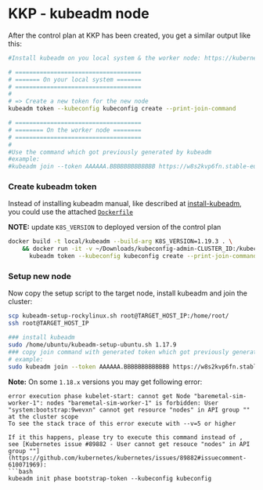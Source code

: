 
# KKP - kubeadm node

After the control plan at KKP has been created, you get a similar output like this:
```bash
#Install kubeadm on you local system & the worker node: https://kubernetes.io/docs/setup/independent/install-kubeadm/

# ====================================
# ======= On your local system =======
# ====================================
#
# => Create a new token for the new node
kubeadm token --kubeconfig kubeconfig create --print-join-command

# ====================================
# ======== On the worker node ========
# ====================================
#
#Use the command which got previously generated by kubeadm
#example:
#kubeadm join --token AAAAAA.BBBBBBBBBBBBB https://w8s2kvp6fn.stable-europe-west1-b.run.lab.kubermatic.io:31048 --discovery-token-ca-cert-hash sha256:aaaabbbbcccc
```

### Create kubeadm token

Instead of installing kubeadm manual, like described at [install-kubeadm](https://kubernetes.io/docs/setup/independent/install-kubeadm/), you could use the attached [`Dockerfile`](Dockerfile)

**NOTE:** update `K8S_VERSION` to deployed version of the control plan
```bash
docker build -t local/kubeadm --build-arg K8S_VERSION=1.19.3 . \
    && docker run -it -v ~/Downloads/kubeconfig-admin-CLUSTER_ID:/kubeconfig local/kubeadm \
      kubeadm token --kubeconfig kubeconfig create --print-join-command
```

### Setup new node


Now copy the setup script to the target node, install kubeadm and join the cluster:

```bash
scp kubeadm-setup-rockylinux.sh root@TARGET_HOST_IP:/home/root/
ssh root@TARGET_HOST_IP
```
```bash
### install kubeadm
sudo /home/ubuntu/kubeadm-setup-ubuntu.sh 1.17.9
### copy join command with generated token which got previously generated by kubeadm
# example:
sudo kubeadm join --token AAAAAA.BBBBBBBBBBBBB https://w8s2kvp6fn.stable-europe-west1-b.run.lab.kubermatic.io:31048 --discovery-token-ca-cert-hash sha256:aaaabbbbcccc
``` 


**Note:** On some `1.18.x` versions you may get following error:
```
error execution phase kubelet-start: cannot get Node "baremetal-sim-worker-1": nodes "baremetal-sim-worker-1" is forbidden: User "system:bootstrap:9wevxn" cannot get resource "nodes" in API group "" at the cluster scope
To see the stack trace of this error execute with --v=5 or higher

```
``` 
If it this happens, please try to execute this command instead of , see [Kubernetes issue #89882 - User cannot get resouce "nodes" in API group ""](https://github.com/kubernetes/kubernetes/issues/89882#issuecomment-610071969):
```bash
kubeadm init phase bootstrap-token --kubeconfig kubeconfig
```